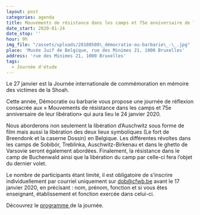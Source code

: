 ```yaml
---
layout: post
categories: agenda
title: Mouvements de résistance dans les camps et 75e anniversaire de leur libération
date_start: 2020-01-24
date_stop: ''
hour: 9h
img_file: "/assets/uploads/20180508\_démocratie-ou-barbarie\_-\_.jpg"
place: 'Musée Juif de Belgique, rue des Minimes 21, 1000 Bruxelles'
address: 'rue des Minimes 21, 1000 Bruxelles'
tags:
  - Journée d'étude
---
```

Le 27 janvier est la Journée internationale de commémoration en mémoire des victimes de la Shoah.

Cette année, Démocratie ou barbarie vous propose une journée de réflexion consacrée aux « Mouvements de résistance dans les camps et 75e anniversaire de leur libération» qui aura lieu le 24 janvier 2020.

Nous aborderons non seulement la libération d’Auschwitz sous forme de film mais aussi la libération des deux lieux symboliques (Le fort de Breendonk et la caserne Dossin) en Belgique. Les différentes révoltes dans les camps de Sobibór, Treblinka, Auschwitz-Birkenau et dans le ghetto de Varsovie seront également abordées. Finalement, la résistance dans le camp de Buchenwald ainsi que la libération du camp par celle-ci fera l’objet du dernier volet.

Le nombre de participants étant limité, il est obligatoire de s’inscrire individuellement par courriel uniquement sur dob@cfwb.be avant le 17 janvier 2020, en précisant : nom, prénom, fonction et si vous êtes enseignant, établissement et fonction exercée dans celui-ci.   

Découvrez le [programme ](http://www.democratieoubarbarie.cfwb.be/index.php?eID=tx_nawsecuredl&u=0&g=0&hash=86db4ac92877c51ea7e28c7492bbacb4934868b8&file=fileadmin/sites/dob/upload/dob_super_editor/dob_editor/Newsletter/Newsletter_novembre_2019/Programme.pdf)de la journée.
